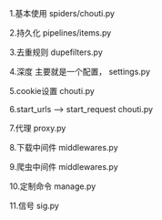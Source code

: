 1.基本使用  spiders/chouti.py

2.持久化 pipelines/items.py

3.去重规则 dupefilters.py

4.深度 主要就是一个配置， settings.py

5.cookie设置 chouti.py

6.start_urls --> start_request chouti.py

7.代理 proxy.py

8.下载中间件 middlewares.py

9.爬虫中间件 middlewares.py

10.定制命令  manage.py

11.信号 sig.py

    